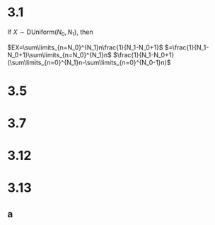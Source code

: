 # 3.1

If $X\sim \text{DUniform}(N_0,N_1)$, then

$EX=\sum\limits_{n=N_0}^{N_1}n\frac{1}{N_1-N_0+1}$
$=\frac{1}{N_1-N_0+1}\sum\limits_{n=N_0}^{N_1}n$
$\frac{1}{N_1-N_0+1}(\sum\limits_{n=0}^{N_1}n-\sum\limits_{n=0}^{N_0-1}n)$

# 3.5

# 3.7

# 3.12

# 3.13
## a